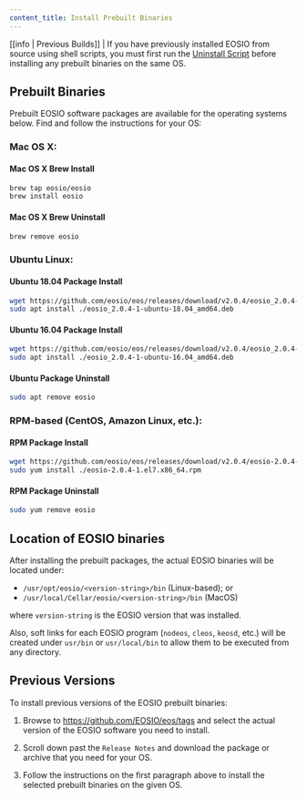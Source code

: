 ```yaml
---
content_title: Install Prebuilt Binaries
---
```


[[info | Previous Builds]]
| If you have previously installed EOSIO from source using shell scripts, you must first run the [Uninstall Script](01_build-from-source/01_shell-scripts/05_uninstall-eosio.md) before installing any prebuilt binaries on the same OS.

## Prebuilt Binaries

Prebuilt EOSIO software packages are available for the operating systems below. Find and follow the instructions for your OS:

### Mac OS X:

#### Mac OS X Brew Install
```sh
brew tap eosio/eosio
brew install eosio
```
#### Mac OS X Brew Uninstall
```sh
brew remove eosio
```

### Ubuntu Linux:

#### Ubuntu 18.04 Package Install
```sh
wget https://github.com/eosio/eos/releases/download/v2.0.4/eosio_2.0.4-1-ubuntu-18.04_amd64.deb
sudo apt install ./eosio_2.0.4-1-ubuntu-18.04_amd64.deb
```
#### Ubuntu 16.04 Package Install
```sh
wget https://github.com/eosio/eos/releases/download/v2.0.4/eosio_2.0.4-1-ubuntu-16.04_amd64.deb
sudo apt install ./eosio_2.0.4-1-ubuntu-16.04_amd64.deb
```
#### Ubuntu Package Uninstall
```sh
sudo apt remove eosio
```

### RPM-based (CentOS, Amazon Linux, etc.):

#### RPM Package Install
```sh
wget https://github.com/eosio/eos/releases/download/v2.0.4/eosio-2.0.4-1.el7.x86_64.rpm
sudo yum install ./eosio-2.0.4-1.el7.x86_64.rpm
```
#### RPM Package Uninstall
```sh
sudo yum remove eosio
```

## Location of EOSIO binaries

After installing the prebuilt packages, the actual EOSIO binaries will be located under:
* `/usr/opt/eosio/<version-string>/bin` (Linux-based); or
* `/usr/local/Cellar/eosio/<version-string>/bin` (MacOS)

where `version-string` is the EOSIO version that was installed.

Also, soft links for each EOSIO program (`nodeos`, `cleos`, `keosd`, etc.) will be created under `usr/bin` or `usr/local/bin` to allow them to be executed from any directory.

## Previous Versions

To install previous versions of the EOSIO prebuilt binaries:

1. Browse to https://github.com/EOSIO/eos/tags and select the actual version of the EOSIO software you need to install.

2. Scroll down past the `Release Notes` and download the package or archive that you need for your OS.

3. Follow the instructions on the first paragraph above to install the selected prebuilt binaries on the given OS.

